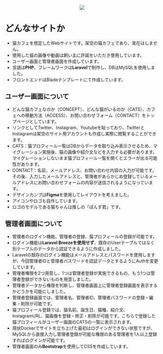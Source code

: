 <div align="center"><img src=https://user-images.githubusercontent.com/113289873/204281728-31460ce3-57a5-41ba-92aa-78dccfc6b144.png></div>

# どんなサイトか
- 猫カフェを想定したWebサイトです。架空の猫カフェであり、実在はしません。
- 使用した猫の画像や動画は飼い主に許諾をいただき使用しています。
- ユーザー画面と管理者画面を作成しています。
- 言語は**PHP**、フレームワークは**Laravel**で制作し、DBはMySQLを使用しました。
- フロントエンドはBladeテンプレートにて作成しています。

## ユーザー画面について
- どんな猫カフェなのか（CONCEPT）、どんな猫がいるのか（CATS）、カフェへの移動方法（ACCESS）、お問い合わせフォーム（CONTACT）をトップページとしています。
- リンクとしてTwitter、Instagram、Youtubeを貼っており、TwitterとInstagramは架空のサイト用アカウントも作成し実際に閲覧することができます。
- CATS：猫プロフィール一覧はDBからデータを取り込み表示させるため、マイグレーション実施後、猫の画像や紹介文などを入力する必要があります。マイグレーションしないまま猫プロフィール一覧を開くとエラーが出る可能性があります。 
- CONTACT：名前、メールアドレス、お問い合わせ内容の入力が可能です。その後、入力したメールアドレスと、管理者があらかじめ登録しているメールアドレスにお問い合わせフォームの内容が送信されるようになっています。
- デザインカンプは**Figma**を使用してレイアウトを考えました。
- アイコンやロゴも自作しています。
- ロゴのモデルである猫ちゃんは推しの「ぽんず君」です。

## 管理者画面について
- 管理者のログイン機能、管理者の登録、猫プロフィールの登録が可能です。
- ログイン機能は**Laravel Breezeを使用せず**、既存のUserテーブルではなく別テーブルのデータから認証できるように作成しました。
- Laravelの既存のログイン機能はメールアドレスとパスワードを使用しますが、今回管理者IDと管理者パスワードを認証データとするようにAuthを変更しています。
- 管理者権限を2つ用意し、1つは管理者登録が実施できるもの、もう1つは管理者登録ができないものを用意しました。
- 管理者データから権限を判断し、管理者画面上に管理者登録画面を表示するかどうかを可能にしました。
- 管理者登録画面では、管理者名、管理者ID、管理者パスワードの登録・編集・削除が可能です。
- 猫プロフィール登録では、猫名前、誕生日、猫種、紹介文、InstagramURL、猫画像を登録・修正・削除が可能です。こちらで登録した猫プロフィールがユーザー画面のCATSの一覧に表示されます。
- 現状Dockerでサイトを立ち上げた最初はログインができない状態ですが、MySQLから直接入力し管理者登録が可能な権限のある管理者を1人以上登録すればログインが可能です。
- 管理者画面のみ**Bootstrap**を使用してCSSを作成しています。
